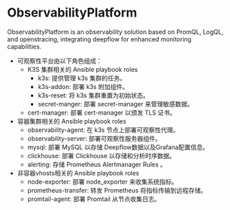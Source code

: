 # ObservabilityPlatform
ObservabilityPlatform is an observability solution based on PromQL, LogQL, and openstracing, integrating deepflow for enhanced monitoring capabilities.

- 可观察性平台由以下角色组成：
  - K3S 集群相关的 Ansible playbook roles
    - k3s: 提供管理 k3s 集群的任务。
    - k3s-addon: 部署 k3s 附加组件。
    - k3s-reset: 将 k3s 集群重置为初始状态。
    - secret-manger: 部署 secret-manager 来管理敏感数据。
   - cert-manager: 部署 cert-manager 以颁发 TLS 证书。
- 容器集群相关的 Ansible playbook roles
  - observability-agent: 在 k3s 节点上部署可观察性代理。
  - observability-server: 部署可观察性服务器组件。
  - mysql: 部署 MySQL 以存储 Deepflow数据以及Grafana配置信息。
  - clickhouse: 部署 Clickhouse 以存储和分析时序数据。
  - alerting: 存储 Prometheus Alertmanager Rules 。
- 非容器vhosts相关的 Ansible playbook roles
  - node-exporter: 部署 node_exporter 来收集系统指标。
  - prometheus-transfer: 转发 Prometheus 将指标传输到远程存储。
  - promtail-agent: 部署 Promtail 从节点收集日志。

